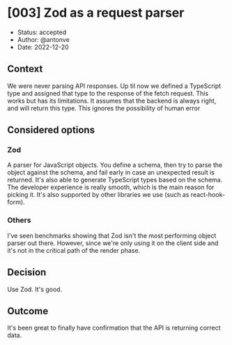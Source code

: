 # [003] Zod as a request parser

* Status: accepted
* Author: @antonve
* Date: 2022-12-20

## Context

We were never parsing API responses. Up til now we defined a TypeScript type and assigned that type to the response of the fetch request. This works but has its limitations. It assumes that the backend is always right, and will return this type. This ignores the possibility of human error

## Considered options

### Zod

A parser for JavaScript objects. You define a schema, then try to parse the object against the schema, and fail early in case an unexpected result is returned. It's also able to generate TypeScript types based on the schema. The developer experience is really smooth, which is the main reason for picking it. It's also supported by other libraries we use (such as react-hook-form).

### Others

I've seen benchmarks showing that Zod isn't the most performing object parser out there. However, since we're only using it on the client side and it's not in the critical path of the render phase.

## Decision

Use Zod. It's good.

## Outcome

It's been great to finally have confirmation that the API is returning correct data.
